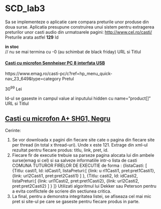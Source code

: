 # SCD_lab3

Sa se implementeze o aplicatie care compara preturile unor produse din doua surse.
Aplicatia presupune construirea unui sistem pentru extragerea preturilor unor casti audio din urmatoarele pagini:
http://www.cel.ro/casti/
Preturile arata astfel
<b itemprop="price" content="129">129</b>
Id
<div class="stoc_list"><span id="s113989-0"><b class="info_stoc in_stoc">in stoc</b></span></div> // nu se mai termina cu -0 (au schimbat de black friday)
URL si Titlul
<h4 class="productTitle"><a href="http://www.cel.ro/casti/casti-cu-microfon-sennheiser-pc-8-interfata-usb-pMCMwPT0n-l/" class="productListing-data-b product_link product_name"><span itemprop="name">Casti cu microfon Sennheiser PC 8 interfata USB</span></a></h4>
https://www.emag.ro/casti-pc/c?ref=hp_menu_quick-nav_23_649&type=category
Pretul
<p class="product-new-price">30<sup>99</sup> <span>Lei</span></p>
Id-ul se gaseste in campul value al inputului hidden cu name=”product[]”
<input type="hidden" name="product[]" value="555373">
URL si Titlul
<h2 class="card-body product-title-zone">
                        <a href="https://www.emag.ro/casti-cu-microfon-a-negru-shg1/pd/DXHB2YBBM/" data-ref="" class="product-title js-product-url" data-zone="title">Casti cu microfon A+ SHG1, Negru</a>
                    </h2>

Cerinte:
1. Se vor downloada x pagini din fiecare site cate o pagina din fiecare site per thread (in total x thread-uri). Unde x este 121. Extrage din xml-ul rezultat pentru fiecare produs: titlu, link, pret, id. 
2. Fiecare fir de executie trebuie sa parseze pagina alocata lui din ambele surse(emag si cel) si sa salveze informatiile intr-o lista  de casti COMUNA TUTUROR FIRELOR DE EXECUTIE de forma :
{listaCasti: [
	{Titlu: casti1,
	Id: idCasti1,
	listaPreturi:[
	{link: u
rl1Casti1,
pret:pret1Casti1},
{link: url2Casti1,
pret:pret2Casti1}
           ]
         },
        {Titlu: casti2,
	Id: idCasti2,
	listaPreturi:[
	{link: url1Casti2,
pret:pret1Casti2}, 
{link: url2Casti2,
pret:pret2Casti2}
           ]
         }
]}
Utilizati algoritmul lui Dekker sau Peterson pentru a evita conflictele de scriere din sectiunea critica. 
3. La final, pentru a demonstra integritatea listei, se afiseaza cel mai mic pret si site-ul pe care se gaseste pentru fiecare produs in parte.
